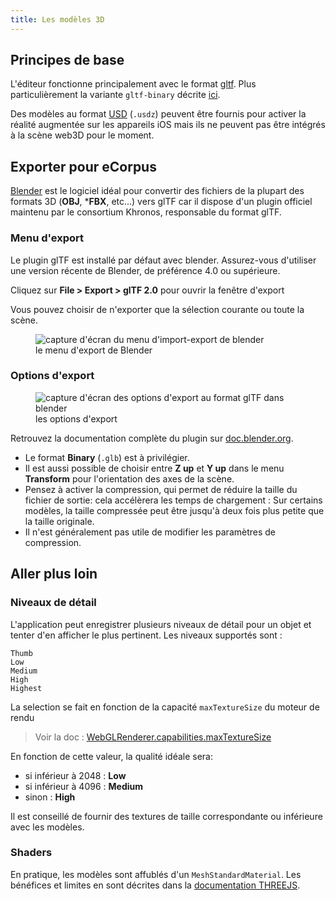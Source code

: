 ```yaml
---
title: Les modèles 3D
---
```


## Principes de base 

L'éditeur fonctionne principalement avec le format [gltf](https://registry.khronos.org/glTF/specs/2.0/glTF-2.0.html). Plus particulièrement la variante `gltf-binary` décrite [ici](https://registry.khronos.org/glTF/specs/2.0/glTF-2.0.html#glb-file-format-specification).

Des modèles au format [USD](https://openusd.org/release/intro.html) (`.usdz`) peuvent être fournis pour activer la réalité augmentée sur les appareils iOS mais ils ne peuvent pas être intégrés à la scène web3D pour le moment.

## Exporter pour eCorpus

[Blender](https://www.blender.org/) est le logiciel idéal pour convertir des fichiers de la plupart des formats 3D (**OBJ**, ***FBX**, etc...) vers glTF car il dispose d'un plugin officiel maintenu par le consortium Khronos, responsable du format glTF.

<div class="row">
  <div class="col-12 col-lg-6">
    <h3>Menu d'export</h3>
    <p>Le plugin glTF est installé par défaut avec blender. Assurez-vous d'utiliser une version récente de Blender, de préférence 4.0 ou supérieure.</p>
    <p> Cliquez sur <b>File > Export > glTF 2.0</b> pour ouvrir la fenêtre d'export</p>
    <p>Vous pouvez choisir de n'exporter que la sélection courante ou toute la scène.</p>
  </div>
  <div class="col-12 col-lg-6 d-flex flex-column">
    <figure>
      <img class="img-fluid" alt="capture d'écran du menu d'import-export de blender" src="/assets/img/doc/blender_export_gltf.webp"/>
      <figcaption class="px-4">le menu d'export de Blender</figcaption>
    </figure>
  </div>
</div>

<h3>Options d'export</h3>
<div class="row">
  <div class="col-12 col-sm-6 col-xl-4">
    <figure>
      <img class="img-fluid" alt="capture d'écran des options d'export au format glTF dans blender" src="/assets/img/doc/blender_export_gltf_options.webp"/>
      <figcaption class="px-4">les options d'export</figcaption>
    </figure>
  </div>
  <div class="col-12 col-sm-6 col-xl-8">
    <p>Retrouvez la documentation complète du plugin sur <a href="https://docs.blender.org/manual/en/4.0/addons/import_export/scene_gltf2.html">doc.blender.org</a>.</p>
    <ul>
      <li>Le format <b>Binary</b> (<code>.glb</code>) est à privilégier.</li>
      <li>Il est aussi possible de choisir entre <b>Z up</b> et <b>Y up</b> dans le menu <b>Transform</b> pour l'orientation des axes de la scène.</li>
      <li>Pensez à activer la compression, qui permet de réduire la taille du fichier de sortie: cela accélèrera les temps de chargement : Sur certains modèles, la taille compressée peut être jusqu'à deux fois plus petite que la taille originale.</li>
      <li>Il n'est généralement pas utile de modifier les paramètres de compression.</li>
    </ul>
  </div>
</div>

## Aller plus loin

### Niveaux de détail

L'application peut enregistrer plusieurs niveaux de détail pour un objet et tenter d'en afficher le plus pertinent. Les niveaux supportés sont :

    Thumb
    Low
    Medium
    High
    Highest

La selection se fait en fonction de la capacité `maxTextureSize` du moteur de rendu 

 > Voir la doc : [WebGLRenderer.capabilities.maxTextureSize](https://threejs.org/docs/?q=webGLRenderer#api/en/renderers/WebGLRenderer.capabilities)

En fonction de cette valeur, la qualité idéale sera:

 - si inférieur à 2048 : **Low**
 - si inférieur à 4096 : **Medium**
 - sinon               : **High**

Il est conseillé de fournir des textures de taille correspondante ou inférieure avec les modèles. 

### Shaders

En pratique, les modèles sont affublés d'un `MeshStandardMaterial`. Les bénéfices et limites en sont décrites dans la [documentation THREEJS](https://threejs.org/docs/#api/en/materials/MeshStandardMaterial).

